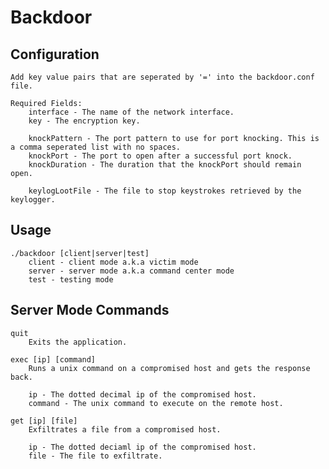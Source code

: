 # Backdoor

## Configuration
    Add key value pairs that are seperated by '=' into the backdoor.conf file.

    Required Fields:
        interface - The name of the network interface.
        key - The encryption key.

        knockPattern - The port pattern to use for port knocking. This is a comma seperated list with no spaces.
        knockPort - The port to open after a successful port knock.
        knockDuration - The duration that the knockPort should remain open.

        keylogLootFile - The file to stop keystrokes retrieved by the keylogger.

## Usage
    ./backdoor [client|server|test]
        client - client mode a.k.a victim mode
        server - server mode a.k.a command center mode
        test - testing mode

## Server Mode Commands
    quit
        Exits the application.

    exec [ip] [command]
        Runs a unix command on a compromised host and gets the response back.

        ip - The dotted decimal ip of the compromised host.
        command - The unix command to execute on the remote host.

    get [ip] [file]
        Exfiltrates a file from a compromised host.

        ip - The dotted deciaml ip of the compromised host.
        file - The file to exfiltrate.

